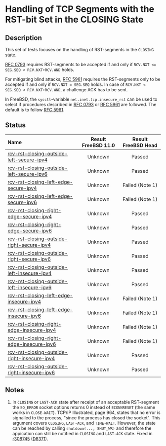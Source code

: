 # Handling of TCP Segments with the RST-bit Set in the CLOSING State

## Description
This set of tests focuses on the handling of RST-segments in the `CLOSING` state.

[RFC 0793](https://tools.ietf.org/html/rfc0793) requires RST-segments to be accepted if and only if
`RCV.NXT <= SEG.SEQ < RCV.NXT+RCV.WND` holds.

For mitigating blind attacks, [RFC 5961](https://tools.ietf.org/html/rfc5961#section-3)
requires the RST-segments only to be accepted if and only if `RCV.NXT = SEG.SEQ` holds.
In case of `RCV.NXT < SEG.SEQ < RCV.NXT+RCV.WND`, a challenge ACK has to be sent.

In FreeBSD, the `sysctl`-variable `net.inet.tcp.insecure_rst` can be used to
select if procedures described in [RFC 0793](https://tools.ietf.org/html/rfc0793) or
[RFC 5961](https://tools.ietf.org/html/rfc5961#section-3) are followed.
The default is to follow [RFC 5961](https://tools.ietf.org/html/rfc5961#section-3).

## Status

| Name                                                                                                                                                                                                                        | Result FreeBSD 11.0 | Result FreeBSD Head |
|:----------------------------------------------------------------------------------------------------------------------------------------------------------------------------------------------------------------------------|:-------------------:|:-------------------:|
|[rcv-rst-closing-outside-left-secure-ipv4](rcv-rst-closing-outside-left-secure-ipv4.pkt "Ensure that the reception of a TCP RST with SEG.SEQ=RCV.NXT-1 in the CLOSING state does not affect the TCP connection")             | Unknown             | Passed              |
|[rcv-rst-closing-outside-left-secure-ipv6](rcv-rst-closing-outside-left-secure-ipv6.pkt "Ensure that the reception of a TCP RST with SEG.SEQ=RCV.NXT-1 in the CLOSING state does not affect the TCP connection")             | Unknown             | Passed              |
|[rcv-rst-closing-left-edge-secure-ipv4](rcv-rst-closing-left-edge-secure-ipv4.pkt "Ensure that the reception of a TCP RST with SEG.SEQ=RCV.NXT in the CLOSING state destroys the TCP connection")                            | Unknown             | Failed (Note 1)     |
|[rcv-rst-closing-left-edge-secure-ipv6](rcv-rst-closing-left-edge-secure-ipv6.pkt "Ensure that the reception of a TCP RST with SEG.SEQ=RCV.NXT in the CLOSING state destroys the TCP connection")                            | Unknown             | Failed (Note 1)     |
|[rcv-rst-closing-right-edge-secure-ipv4](rcv-rst-closing-right-edge-secure-ipv4.pkt "Ensure that the reception of a TCP RST with SEG.SEQ=RCV.NXT+RCV.WND-1 in the CLOSING state triggers the sending of a challenge ACK")    | Unknown             | Passed              |
|[rcv-rst-closing-right-edge-secure-ipv6](rcv-rst-closing-right-edge-secure-ipv6.pkt "Ensure that the reception of a TCP RST with SEG.SEQ=RCV.NXT+RCV.WND-1 in the CLOSING state triggers the sending of a challenge ACK")    | Unknown             | Passed              |
|[rcv-rst-closing-outside-right-secure-ipv4](rcv-rst-closing-outside-right-secure-ipv4.pkt "Ensure that the reception of a TCP RST with SEG.SEQ=RCV.NXT+RCV.WND in the CLOSING state does not affect the TCP connection")     | Unknown             | Passed              |
|[rcv-rst-closing-outside-right-secure-ipv6](rcv-rst-closing-outside-right-secure-ipv6.pkt "Ensure that the reception of a TCP RST with SEG.SEQ=RCV.NXT+RCV.WND in the CLOSING state does not affect the TCP connection")     | Unknown             | Passed              |
|[rcv-rst-closing-outside-left-insecure-ipv4](rcv-rst-closing-outside-left-insecure-ipv4.pkt "Ensure that the reception of a TCP RST with SEG.SEQ=RCV.NXT-1 in the CLOSING state does not affect the TCP connection")         | Unknown             | Passed              |
|[rcv-rst-closing-outside-left-insecure-ipv6](rcv-rst-closing-outside-left-insecure-ipv6.pkt "Ensure that the reception of a TCP RST with SEG.SEQ=RCV.NXT-1 in the CLOSING state does not affect the TCP connection")         | Unknown             | Passed              |
|[rcv-rst-closing-left-edge-insecure-ipv4](rcv-rst-closing-left-edge-insecure-ipv4.pkt "Ensure that the reception of a TCP RST with SEG.SEQ=RCV.NXT in the CLOSING state destroys the TCP connection")                        | Unknown             | Failed (Note 1)     |
|[rcv-rst-closing-left-edge-insecure-ipv6](rcv-rst-closing-left-edge-insecure-ipv6.pkt "Ensure that the reception of a TCP RST with SEG.SEQ=RCV.NXT in the CLOSING state destroys the TCP connection")                        | Unknown             | Failed (Note 1)     |
|[rcv-rst-closing-right-edge-insecure-ipv4](rcv-rst-closing-right-edge-insecure-ipv4.pkt "Ensure that the reception of a TCP RST with SEG.SEQ=RCV.NXT+RCV.WND-1 in the CLOSING state destroys the TCP connection")            | Unknown             | Failed (Note 1)     |
|[rcv-rst-closing-right-edge-insecure-ipv6](rcv-rst-closing-right-edge-insecure-ipv6.pkt "Ensure that the reception of a TCP RST with SEG.SEQ=RCV.NXT+RCV.WND-1 in the CLOSING state destroys the TCP connection")            | Unknown             | Failed (Note 1)     |
|[rcv-rst-closing-outside-right-insecure-ipv4](rcv-rst-closing-outside-right-insecure-ipv4.pkt "Ensure that the reception of a TCP RST with SEG.SEQ=RCV.NXT+RCV.WND in the CLOSING state does not affect the TCP connection") | Unknown             | Passed              |
|[rcv-rst-closing-outside-right-insecure-ipv6](rcv-rst-closing-outside-right-insecure-ipv6.pkt "Ensure that the reception of a TCP RST with SEG.SEQ=RCV.NXT+RCV.WND in the CLOSING state does not affect the TCP connection") | Unknown             | Passed              |

## Notes
1. In `CLOSING` or `LAST-ACK` state after receipt of an acceptable RST-segment the `SO_ERROR` socket options returns 0 instead of
   `ECONNRESET` (the same works in `CLOSE-WAIT`).
   TCP/IP Illustrated, page 964, states that no error is signalled to the process, "since the process has closed the socket".
   This argument covers `CLOSING`, `LAST-ACK`, and `TIME-WAIT`. However, the state can be reached by calling `shutdown(..., SHUT_WR)`
   and therefore the appication can still be notified in `CLOSING` and `LAST-ACK` state.
   Fixed in [r308745](https://svnweb.freebsd.org/changeset/base/308745) ([D8371](https://reviews.freebsd.org/D8371)).

